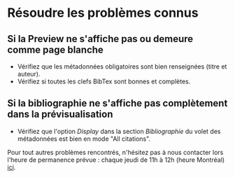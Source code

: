 # Résoudre les problèmes connus

## Si la Preview ne s'affiche pas ou demeure comme page blanche
- Vérifiez que les métadonnées obligatoires sont bien renseignées (titre et auteur).
- Vérifiez si toutes les clefs BibTex sont bonnes et complètes.

## Si la bibliographie ne s'affiche pas complètement dans la prévisualisation
- Vérifiez que l'option *Display* dans la section *Bibliographie* du volet des métadonnées est bien en mode "All citations".

Pour tout autres problèmes rencontrés, n'hésitez pas à nous contacter lors l'heure de permanence prévue : chaque jeudi de 11h à 12h (heure Montréal) [ici](https://meet.jit.si/stylo).
